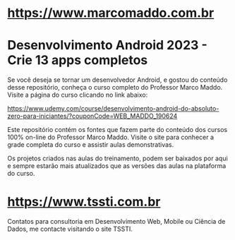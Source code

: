 https://www.marcomaddo.com.br
=============================

# Desenvolvimento Android 2023 - Crie 13 apps completos

Se você deseja se tornar um desenvolvedor Android, e gostou do conteúdo desse repositório, conheça
o curso completo do Professor Marco Maddo. Visite a página do curso clicando no link abaixo:

https://www.udemy.com/course/desenvolvimento-android-do-absoluto-zero-para-iniciantes/?couponCode=WEB_MADDO_190624

Este repositório contém os fontes que fazem parte do conteúdo dos cursos 100% on-line do Professor Marco Maddo.
Visite o site para conhecer a grade completa do curso e assistir aulas
demonstrativas.

Os projetos criados nas aulas do treinamento, podem ser baixados por aqui e sempre estarão mais atualizados que as versões
das aulas na plataforma do curso.

https://www.tssti.com.br
=============================

Contatos para consultoria em Desenvolvimento Web, Mobile ou Ciência de Dados, me contacte visitando o site TSSTI.
